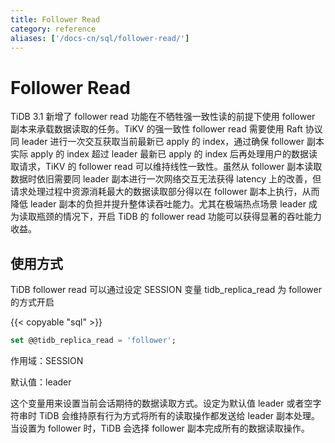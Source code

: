 ```yaml
---
title: Follower Read
category: reference
aliases: ['/docs-cn/sql/follower-read/']
---
```


# Follower Read

TiDB 3.1 新增了 follower read 功能在不牺牲强一致性读的前提下使用 follower 副本来承载数据读取的任务。TiKV 的强一致性 follower read 需要使用 Raft 协议同 leader 进行一次交互获取当前最新已 apply 的 index，通过确保 follower 副本实际 apply 的 index 超过 leader 最新已 apply 的 index 后再处理用户的数据读取请求，TiKV 的 follower read 可以维持线性一致性。虽然从 follower 副本读取数据时依旧需要同 leader 副本进行一次网络交互无法获得 latency 上的改善，但请求处理过程中资源消耗最大的数据读取部分得以在 follower 副本上执行，从而降低 leader 副本的负担并提升整体读吞吐能力。尤其在极端热点场景 leader 成为读取瓶颈的情况下，开启 TiDB 的 follower read 功能可以获得显著的吞吐能力收益。

## 使用方式

TiDB follower read 可以通过设定 SESSION 变量 tidb_replica_read 为 follower 的方式开启

{{< copyable "sql" >}}

```sql
set @@tidb_replica_read = 'follower';
```

作用域：SESSION

默认值：leader

这个变量用来设置当前会话期待的数据读取方式。设定为默认值 leader 或者空字符串时 TiDB 会维持原有行为方式将所有的读取操作都发送给 leader 副本处理。当设置为 follower 时，TiDB 会选择 follower 副本完成所有的数据读取操作。

